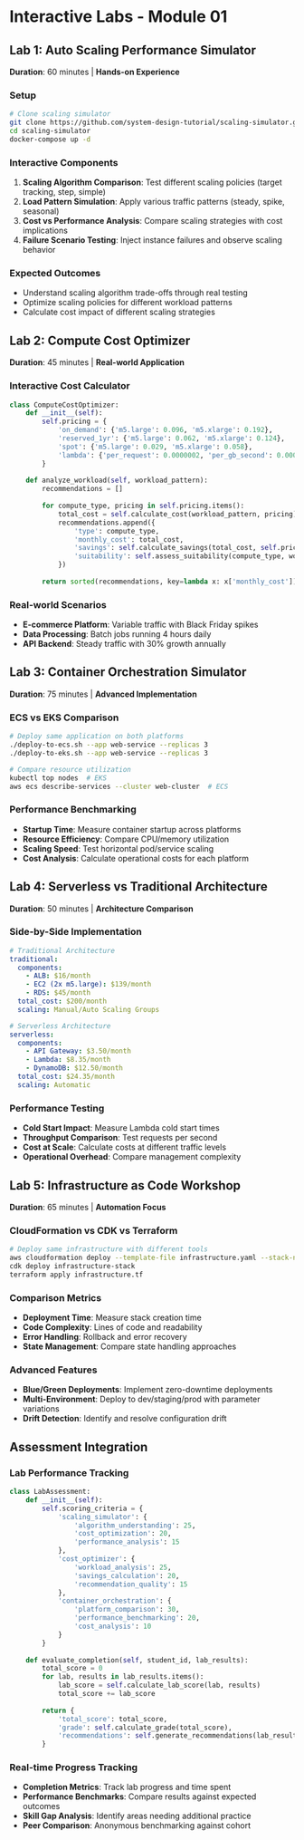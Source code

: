 # Interactive Labs - Module 01

## Lab 1: Auto Scaling Performance Simulator
**Duration**: 60 minutes | **Hands-on Experience**

### Setup
```bash
# Clone scaling simulator
git clone https://github.com/system-design-tutorial/scaling-simulator.git
cd scaling-simulator
docker-compose up -d
```

### Interactive Components
1. **Scaling Algorithm Comparison**: Test different scaling policies (target tracking, step, simple)
2. **Load Pattern Simulation**: Apply various traffic patterns (steady, spike, seasonal)
3. **Cost vs Performance Analysis**: Compare scaling strategies with cost implications
4. **Failure Scenario Testing**: Inject instance failures and observe scaling behavior

### Expected Outcomes
- Understand scaling algorithm trade-offs through real testing
- Optimize scaling policies for different workload patterns
- Calculate cost impact of different scaling strategies

## Lab 2: Compute Cost Optimizer
**Duration**: 45 minutes | **Real-world Application**

### Interactive Cost Calculator
```python
class ComputeCostOptimizer:
    def __init__(self):
        self.pricing = {
            'on_demand': {'m5.large': 0.096, 'm5.xlarge': 0.192},
            'reserved_1yr': {'m5.large': 0.062, 'm5.xlarge': 0.124},
            'spot': {'m5.large': 0.029, 'm5.xlarge': 0.058},
            'lambda': {'per_request': 0.0000002, 'per_gb_second': 0.0000166667}
        }
    
    def analyze_workload(self, workload_pattern):
        recommendations = []
        
        for compute_type, pricing in self.pricing.items():
            total_cost = self.calculate_cost(workload_pattern, pricing)
            recommendations.append({
                'type': compute_type,
                'monthly_cost': total_cost,
                'savings': self.calculate_savings(total_cost, self.pricing['on_demand']),
                'suitability': self.assess_suitability(compute_type, workload_pattern)
            })
        
        return sorted(recommendations, key=lambda x: x['monthly_cost'])
```

### Real-world Scenarios
- **E-commerce Platform**: Variable traffic with Black Friday spikes
- **Data Processing**: Batch jobs running 4 hours daily
- **API Backend**: Steady traffic with 30% growth annually

## Lab 3: Container Orchestration Simulator
**Duration**: 75 minutes | **Advanced Implementation**

### ECS vs EKS Comparison
```bash
# Deploy same application on both platforms
./deploy-to-ecs.sh --app web-service --replicas 3
./deploy-to-eks.sh --app web-service --replicas 3

# Compare resource utilization
kubectl top nodes  # EKS
aws ecs describe-services --cluster web-cluster  # ECS
```

### Performance Benchmarking
- **Startup Time**: Measure container startup across platforms
- **Resource Efficiency**: Compare CPU/memory utilization
- **Scaling Speed**: Test horizontal pod/service scaling
- **Cost Analysis**: Calculate operational costs for each platform

## Lab 4: Serverless vs Traditional Architecture
**Duration**: 50 minutes | **Architecture Comparison**

### Side-by-Side Implementation
```yaml
# Traditional Architecture
traditional:
  components:
    - ALB: $16/month
    - EC2 (2x m5.large): $139/month
    - RDS: $45/month
  total_cost: $200/month
  scaling: Manual/Auto Scaling Groups

# Serverless Architecture  
serverless:
  components:
    - API Gateway: $3.50/month
    - Lambda: $8.35/month
    - DynamoDB: $12.50/month
  total_cost: $24.35/month
  scaling: Automatic
```

### Performance Testing
- **Cold Start Impact**: Measure Lambda cold start times
- **Throughput Comparison**: Test requests per second
- **Cost at Scale**: Calculate costs at different traffic levels
- **Operational Overhead**: Compare management complexity

## Lab 5: Infrastructure as Code Workshop
**Duration**: 65 minutes | **Automation Focus**

### CloudFormation vs CDK vs Terraform
```bash
# Deploy same infrastructure with different tools
aws cloudformation deploy --template-file infrastructure.yaml --stack-name cf-stack
cdk deploy infrastructure-stack
terraform apply infrastructure.tf
```

### Comparison Metrics
- **Deployment Time**: Measure stack creation time
- **Code Complexity**: Lines of code and readability
- **Error Handling**: Rollback and error recovery
- **State Management**: Compare state handling approaches

### Advanced Features
- **Blue/Green Deployments**: Implement zero-downtime deployments
- **Multi-Environment**: Deploy to dev/staging/prod with parameter variations
- **Drift Detection**: Identify and resolve configuration drift

## Assessment Integration

### Lab Performance Tracking
```python
class LabAssessment:
    def __init__(self):
        self.scoring_criteria = {
            'scaling_simulator': {
                'algorithm_understanding': 25,
                'cost_optimization': 20,
                'performance_analysis': 15
            },
            'cost_optimizer': {
                'workload_analysis': 25,
                'savings_calculation': 20,
                'recommendation_quality': 15
            },
            'container_orchestration': {
                'platform_comparison': 30,
                'performance_benchmarking': 20,
                'cost_analysis': 10
            }
        }
    
    def evaluate_completion(self, student_id, lab_results):
        total_score = 0
        for lab, results in lab_results.items():
            lab_score = self.calculate_lab_score(lab, results)
            total_score += lab_score
        
        return {
            'total_score': total_score,
            'grade': self.calculate_grade(total_score),
            'recommendations': self.generate_recommendations(lab_results)
        }
```

### Real-time Progress Tracking
- **Completion Metrics**: Track lab progress and time spent
- **Performance Benchmarks**: Compare results against expected outcomes
- **Skill Gap Analysis**: Identify areas needing additional practice
- **Peer Comparison**: Anonymous benchmarking against cohort
